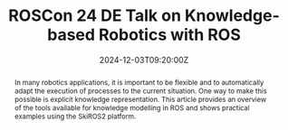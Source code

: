 ---
title: ROSCon 24 DE Talk on Knowledge-based Robotics with ROS

event: ROSConDE24
event_url: https://roscon2024.de/

location: Badnerlandhalle Karlsruhe-Neureut
address:
  # street: 450 Serra Mall
  city: Karlsruhe
  # region: CA
  # postcode: '94305'
  country: Germany

summary: In many robotics applications, it is important to be flexible and to automatically adapt the execution of processes to the current situation. One way to make this possible is explicit knowledge representation. This article provides an overview of the tools available for knowledge modelling in ROS and shows practical examples using the SkiROS2 platform.
abstract: In many robotics applications, it is important to be flexible and to automatically adapt the execution of processes to the current situation. One way to make this possible is explicit knowledge representation. This article provides an overview of the tools available for knowledge modelling in ROS and shows practical examples using the SkiROS2 platform.


# Talk start and end times.
#   End time can optionally be hidden by prefixing the line with `#`.
date: '2024-12-03T09:20:00Z'
date_end: '2024-12-03T09:45:00Z'
all_day: false

# Schedule page publish date (NOT talk date).
publishDate: '2017-01-01T00:00:00Z'

authors:
  - admin

tags: []

# Is this a featured talk? (true/false)
featured: true

image:
  caption: ''
  focal_point: Left

#links:
#  - icon: twitter
#    icon_pack: fab
#    name: Follow
#    url: https://twitter.com/georgecushen
# url_code: 'https://github.com'
# url_pdf: ''
# url_slides: 'https://slideshare.net'
# url_video: 'https://youtube.com'

# Markdown Slides (optional).
#   Associate this talk with Markdown slides.
#   Simply enter your slide deck's filename without extension.
#   E.g. `slides = "example-slides"` references `content/slides/example-slides.md`.
#   Otherwise, set `slides = ""`.
# slides: ""

# Projects (optional).
#   Associate this post with one or more of your projects.
#   Simply enter your project's folder or file name without extension.
#   E.g. `projects = ["internal-project"]` references `content/project/deep-learning/index.md`.
#   Otherwise, set `projects = []`.
# projects:
---